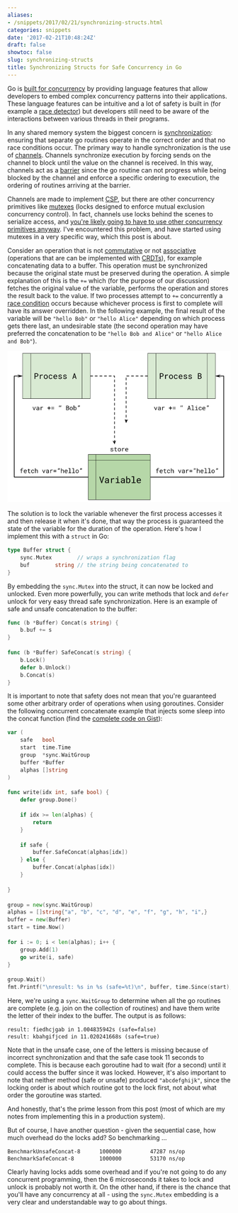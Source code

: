```yaml
---
aliases:
- /snippets/2017/02/21/synchronizing-structs.html
categories: snippets
date: '2017-02-21T10:48:24Z'
draft: false
showtoc: false
slug: synchronizing-structs
title: Synchronizing Structs for Safe Concurrency in Go
---
```


Go is [built for concurrency](https://divan.github.io/posts/go_concurrency_visualize/) by providing language features that allow developers to embed complex concurrency patterns into their applications. These language features can be intuitive and a lot of safety is built in (for example a [race detector](https://blog.golang.org/race-detector)) but developers still need to be aware of the interactions between various threads in their programs.

In any shared memory system the biggest concern is [synchronization](https://en.wikipedia.org/wiki/Synchronization_(computer_science)): ensuring that separate go routines operate in the correct order and that no race conditions occur. The primary way to handle synchronization is the use of [channels](https://gobyexample.com/channels). Channels synchronize execution by forcing sends on the channel to block until the value on the channel is received. In this way, channels act as a [barrier](https://en.wikipedia.org/wiki/Barrier_(computer_science)) since the go routine can not progress while being blocked by the channel and enforce a specific ordering to execution, the ordering of routines arriving at the barrier.

Channels are made to implement [CSP](https://en.wikipedia.org/wiki/Communicating_sequential_processes), but there are other concurrency primitives like [mutexes](https://en.wikipedia.org/wiki/Lock_(computer_science)) (locks designed to enforce mutual exclusion concurrency control). In fact, channels use locks behind the scenes to serialize access, and [you're likely going to have to use other concurrency primitives anyway](http://www.jtolds.com/writing/2016/03/go-channels-are-bad-and-you-should-feel-bad/). I've encountered this problem, and have started using mutexes in a very specific way, which this post is about.

Consider an operation that is not [commutative](https://en.wikipedia.org/wiki/Commutative_property) or not [associative](https://en.wikipedia.org/wiki/Associative_property) (operations that are can be implemented with [CRDTs](https://en.wikipedia.org/wiki/Conflict-free_replicated_data_type)), for example concatenating data to a buffer. This operation must be synchronized because the original state must be preserved during the operation. A simple explanation of this is the `+=` which (for the purpose of our discussion) fetches the original value of the variable, performs the operation and stores the result back to the value. If two processes attempt to `+=` concurrently a [race condition](https://en.wikipedia.org/wiki/Race_condition) occurs because whichever process is first to complete will have its answer overridden. In the following example, the final result of the variable will be `"hello Bob"` or `"hello Alice"` depending on which process gets there last, an undesirable state (the second operation may have preferred the concatenation to be `"hello Bob and Alice"` or `"hello Alice and Bob"`).

[![Race Condition](/images/2017-02-21-race-condition.png)](/images/2017-02-21-race-condition.png)

The solution is to lock the variable whenever the first process accesses it and then release it when it's done, that way the process is guaranteed the state of the variable for the duration of the operation. Here's how I implement this with a `struct` in Go:

```go
type Buffer struct {
    sync.Mutex        // wraps a synchronization flag
    buf        string // the string being concatenated to
}
```

By embedding the `sync.Mutex` into the struct, it can now be locked and unlocked. Even more powerfully, you can write methods that lock and `defer` unlock for very easy thread safe synchronization. Here is an example of safe and unsafe concatenation to the buffer:

```go
func (b *Buffer) Concat(s string) {
	b.buf += s
}

func (b *Buffer) SafeConcat(s string) {
	b.Lock()
	defer b.Unlock()
	b.Concat(s)
}
```

It is important to note that safety does not mean that you're guaranteed some other arbitrary order of operations when using goroutines. Consider the following concurrent concatenate example that injects some sleep into the concat function (find the [complete code on Gist](https://gist.github.com/bbengfort/dcd6a1a36a9670562fe8a04cf836ce49)):

```go
var (
	safe   bool
	start  time.Time
	group  *sync.WaitGroup
	buffer *Buffer
	alphas []string
)

func write(idx int, safe bool) {
	defer group.Done()

	if idx >= len(alphas) {
		return
	}

	if safe {
		buffer.SafeConcat(alphas[idx])
	} else {
		buffer.Concat(alphas[idx])
	}

}

group = new(sync.WaitGroup)
alphas = []string{"a", "b", "c", "d", "e", "f", "g", "h", "i",}
buffer = new(Buffer)
start = time.Now()

for i := 0; i < len(alphas); i++ {
    group.Add(1)
    go write(i, safe)
}

group.Wait()
fmt.Printf("\nresult: %s in %s (safe=%t)\n", buffer, time.Since(start), safe)
```

Here, we're using a `sync.WaitGroup` to determine when all the go routines are complete (e.g. join on the collection of routines) and have them write the letter of their index to the buffer. The output is as follows:

```
result: fiedhcjgab in 1.004835942s (safe=false)
result: kbahgifjced in 11.020241668s (safe=true)
```

Note that in the unsafe case, one of the letters is missing because of incorrect synchronization and that the safe case took 11 seconds to complete. This is because each goroutine had to wait (for a second) until it could access the buffer since it was locked. However, it's also important to note that neither method (safe or unsafe) produced `"abcdefghijk"`, since the locking order is about which routine got to the lock first, not about what order the goroutine was started.

And honestly, that's the prime lesson from this post (most of which are my notes from implementing this in a production system).

But of course, I have another question - given the sequential case, how much overhead do the locks add? So benchmarking ...

```
BenchmarkUnsafeConcat-8   	 1000000	     47287 ns/op
BenchmarkSafeConcat-8     	 1000000	     53170 ns/op
```

Clearly having locks adds some overhead and if you're not going to do any concurrent programming, then the 6 microseconds it takes to lock and unlock is probably not worth it. On the other hand, if there is the chance that you'll have any concurrency at all - using the `sync.Mutex` embedding is a very clear and understandable way to go about things.
